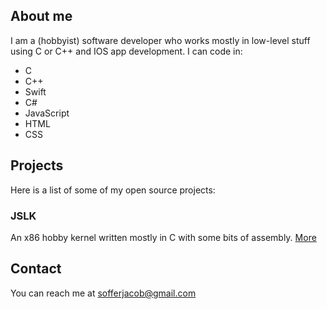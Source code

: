 ## About me

I am a (hobbyist) software developer who works mostly in low-level stuff using C or C++ and IOS app development. I can code in:
* C
* C++
* Swift
* C#
* JavaScript
* HTML
* CSS

## Projects

Here is a list of some of my open source projects:

### JSLK
An x86 hobby kernel written mostly in C with some bits of assembly.
[More](/jslk.md)


## Contact

You can reach me at [sofferjacob@gmail.com](mailto:sofferjacob@gmail.com)
